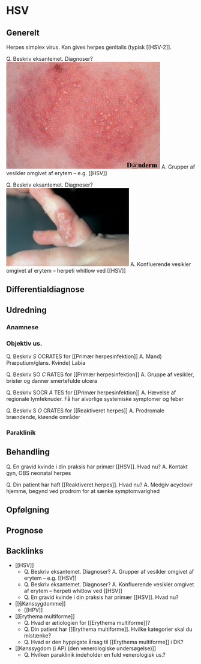 # HSV
## Generelt
Herpes simplex virus. Kan gives herpes genitalis (typisk [[HSV-2]].

Q. Beskriv eksantemet. Diagnoser?
![](BearImages/F51B043D-B867-4E4E-A318-4347E87B7B13-731-000005F469620956/6A2469C5-D58C-465E-9C66-C8EDDD2A9E45.png)
A. Grupper af vesikler omgivet af erytem – e.g. [[HSV]]

Q. Beskriv eksantemet. Diagnoser?
![](BearImages/C2631406-7409-4ACB-B175-23EB8D7C3254-731-0000069D89C3BCFD/7A2F74A8-1C03-4228-9DC2-BA1A6804A06D.png)
A. Konfluerende vesikler omgivet af erytem – herpeti whitlow ved [[HSV]]

## Differentialdiagnose

## Udredning
### Anamnese

### Objektiv us.
Q. Beskriv *S* OCRATES for [[Primær herpesinfektion]] 
A. Mand) Præputium/glans. Kvinde) Labia

Q. Beskriv SO *C* RATES for [[Primær herpesinfektion]] 
A. Gruppe af vesikler, brister og danner smertefulde ulcera

Q. Beskriv SOCR *A* TES for [[Primær herpesinfektion]] 
A. Hævelse af regionale lymfeknuder. Få har alvorlige systemiske symptomer og feber

Q. Beskriv S *O* CRATES for [[Reaktiveret herpes]] 
A. Prodromale brændende, kløende områder

### Paraklinik

## Behandling
Q. En gravid kvinde i din praksis har primær [[HSV]]. Hvad nu?
A. Kontakt gyn, OBS neonatal herpes

Q. Din patient har haft [[Reaktiveret herpes]]. Hvad nu?
A. Medgiv acyclovir hjemme, begynd ved prodrom for at sænke symptomvarighed

## Opfølgning


## Prognose
## Backlinks
* [[HSV]]
	* Q. Beskriv eksantemet. Diagnoser?
A. Grupper af vesikler omgivet af erytem – e.g. [[HSV]]
	* Q. Beskriv eksantemet. Diagnoser?
A. Konfluerende vesikler omgivet af erytem – herpeti whitlow ved [[HSV]]
	* Q. En gravid kvinde i din praksis har primær [[HSV]]. Hvad nu?
* [[§Kønssygdomme]]
	* [[HPV]]
* [[Erythema multiforme]]
	* Q. Hvad er ætiologien for [[Erythema multiforme]]?
	* Q. Din patient har [[Erythema multiforme]]. Hvilke kategorier skal du mistænke?
	* Q. Hvad er den hyppigste årsag til [[Erythema multiforme]] i DK?
* [[Kønssygdom (i AP) (den venerologiske undersøgelse)]]
	* Q. Hvilken paraklinik indeholder en fuld venerologisk us.?

<!-- #anki/tag/med/Infectious #anki/deck/Medicine #anki/tag/med/GP -->

<!-- {BearID:D4BABAE9-6CEB-4F6B-A242-1C127C3ED9AE-906-00001A3E947A1194} -->
